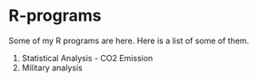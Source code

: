 # R-programs
Some of my R programs are here. Here is a list of some of them.

1. Statistical Analysis - CO2 Emission
2. Military analysis
